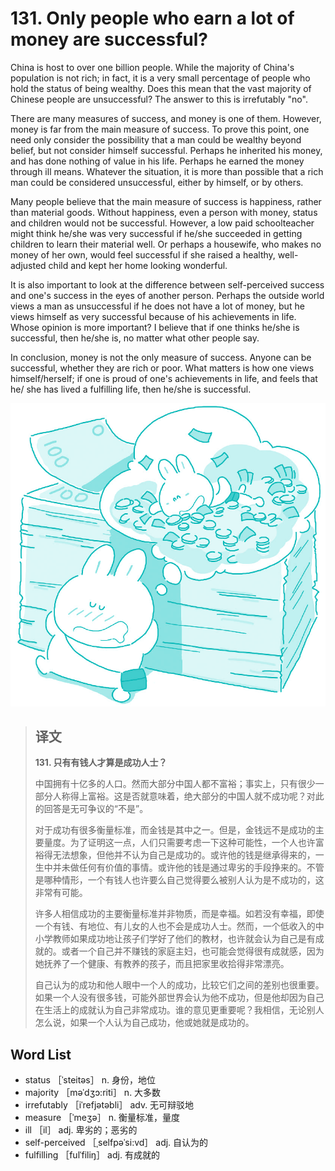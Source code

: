 # 131. Only people who earn a lot of money are successful?

China is host to over one billion people. While the majority of China's population is not rich; in fact, it is a very small percentage of people who hold the status of being wealthy. Does this mean that the vast majority of Chinese people are unsuccessful? The answer to this is irrefutably "no".

There are many measures of success, and money is one of them. However, money is far from the main measure of success. To prove this point, one need only consider the possibility that a man could be wealthy beyond belief, but not consider himself successful. Perhaps he inherited his money, and has done nothing of value in his life. Perhaps he earned the money through ill means. Whatever the situation, it is more than possible that a rich man could be considered unsuccessful, either by himself, or by others.

Many people believe that the main measure of success is happiness, rather than material goods. Without happiness, even a person with money, status and children would not be successful. However, a low paid schoolteacher might think he/she was very successful if he/she succeeded in getting children to learn their material well. Or perhaps a housewife, who makes no money of her own, would feel successful if she raised a healthy, well-adjusted child and kept her home looking wonderful.

It is also important to look at the difference between self-perceived success and one's success in the eyes of another person. Perhaps the outside world views a man as unsuccessful if he does not have a lot of money, but he views himself as very successful because of his achievements in life. Whose opinion is more important? I believe that if one thinks he/she is successful, then he/she is, no matter what other people say.

In conclusion, money is not the only measure of success. Anyone can be successful, whether they are rich or poor. What matters is how one views himself/herself; if one is proud of one's achievements in life, and feels that he/ she has lived a fulfilling life, then he/she is successful.

![](.gitbook/assets/toefl-ibt-high-score-essays-131.jpg)

> ## 译文
>
> **131. 只有有钱人才算是成功人士？**
>
> 中国拥有十亿多的人口。然而大部分中国人都不富裕；事实上，只有很少一部分人称得上富裕。这是否就意味着，绝大部分的中国人就不成功呢？对此的回答是无可争议的“不是”。
>
> 对于成功有很多衡量标准，而金钱是其中之一。但是，金钱远不是成功的主要量度。为了证明这一点，人们只需要考虑一下这种可能性，一个人也许富裕得无法想象，但他并不认为自己是成功的。或许他的钱是继承得来的，一生中并未做任何有价值的事情。或许他的钱是通过卑劣的手段挣来的。不管是哪种情形，一个有钱人也许要么自己觉得要么被别人认为是不成功的，这非常有可能。
>
> 许多人相信成功的主要衡量标准并非物质，而是幸福。如若没有幸福，即使一个有钱、有地位、有儿女的人也不会是成功人士。然而，一个低收入的中小学教师如果成功地让孩子们学好了他们的教材，也许就会认为自己是有成就的。或者一个自己并不赚钱的家庭主妇，也可能会觉得很有成就感，因为她抚养了一个健康、有教养的孩子，而且把家里收拾得非常漂亮。
>
> 自己认为的成功和他人眼中一个人的成功，比较它们之间的差别也很重要。如果一个人没有很多钱，可能外部世界会认为他不成功，但是他却因为自己在生活上的成就认为自己非常成功。谁的意见更重要呢？我相信，无论别人怎么说，如果一个人认为自己成功，他或她就是成功的。

## Word List

* status ［ˈsteitəs］ n. 身份，地位
* majority ［məˈdʒɔ:riti］ n. 大多数
* irrefutably ［iˈrefjətəbli］ adv. 无可辩驳地
* measure ［ˈmeʒə］ n. 衡量标准，量度
* ill ［il］ adj. 卑劣的；恶劣的
* self-perceived ［ˌselfpəˈsi:vd］ adj. 自认为的
* fulfilling ［fulˈfiliŋ］ adj. 有成就的

